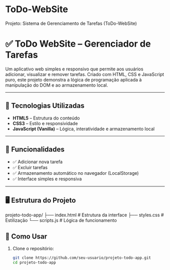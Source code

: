 # ToDo-WebSite
Projeto: Sistema de Gerenciamento de Tarefas (ToDo-WebSite)
# ✅ ToDo WebSite – Gerenciador de Tarefas

Um aplicativo web simples e responsivo que permite aos usuários adicionar, visualizar e remover tarefas. Criado com HTML, CSS e JavaScript puro, este projeto demonstra a lógica de programação aplicada à manipulação do DOM e ao armazenamento local.

---

## 🧪 Tecnologias Utilizadas

- **HTML5** – Estrutura do conteúdo  
- **CSS3** – Estilo e responsividade  
- **JavaScript (Vanilla)** – Lógica, interatividade e armazenamento local  

---

## 🎯 Funcionalidades

- ✅ Adicionar nova tarefa  
- ✅ Excluir tarefas  
- ✅ Armazenamento automático no navegador (LocalStorage)  
- ✅ Interface simples e responsiva  

---

## 🖥️ Estrutura do Projeto

projeto-todo-app/
├── index.html # Estrutura da interface
├── styles.css # Estilização
└── scripts.js # Lógica de funcionamento

## 🚀 Como Usar

1. Clone o repositório:
   ```bash
   git clone https://github.com/seu-usuario/projeto-todo-app.git
   cd projeto-todo-app
